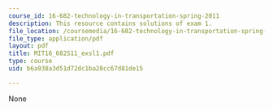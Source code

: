 ```yaml
---
course_id: 16-682-technology-in-transportation-spring-2011
description: This resource contains solutions of exam 1.
file_location: /coursemedia/16-682-technology-in-transportation-spring-2011/b6a938a3d51d72dc1ba20cc67d81de15_MIT16_682S11_exsl1.pdf
file_type: application/pdf
layout: pdf
title: MIT16_682S11_exsl1.pdf
type: course
uid: b6a938a3d51d72dc1ba20cc67d81de15

---
```

None